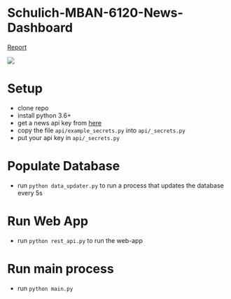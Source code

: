 # Schulich-MBAN-6120-News-Dashboard

[Report](/Report.docx)

<img src="readme-assets/eg2.gif">

# Setup

- clone repo
- install python 3.6+
- get a news api key from [here](https://newsapi.org/)
- copy the file `api/example_secrets.py` into `api/_secrets.py`
- put your api key in `api/_secrets.py`

# Populate Database
- run `python data_updater.py` to run a process that updates the database every 5s

# Run Web App
- run `python rest_api.py` to run the web-app

# Run main process
- run `python main.py`